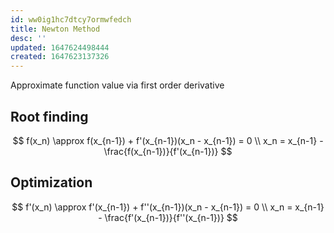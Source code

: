 ```yaml
---
id: ww0ig1hc7dtcy7ormwfedch
title: Newton Method
desc: ''
updated: 1647624498444
created: 1647623137326
---
```


Approximate function value via first order derivative

## Root finding

$$
f(x_n) \approx f(x_{n-1}) + f'(x_{n-1})(x_n - x_{n-1}) = 0
\\
x_n = x_{n-1} - \frac{f(x_{n-1})}{f'(x_{n-1})}
$$

## Optimization

$$
f'(x_n) \approx f'(x_{n-1}) + f''(x_{n-1})(x_n - x_{n-1}) = 0 
\\
x_n = x_{n-1} - \frac{f'(x_{n-1})}{f''(x_{n-1})}
$$
